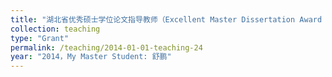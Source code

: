 ```yaml
---
title: "湖北省优秀硕士学位论文指导教师（Excellent Master Dissertation Award of Hubei Province）"
collection: teaching
type: "Grant"
permalink: /teaching/2014-01-01-teaching-24
year: "2014，My Master Student: 舒鹏"
---
```

